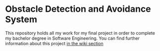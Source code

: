 # Obstacle Detection and Avoidance System

This repository holds all my work for my final project in order to complete my bachelor degree in Software Engineering.
You can find further information about this project [in the wiki section](https://github.com/ben-nakash/Drones-Obstacle-Avoidance-System/wiki)
